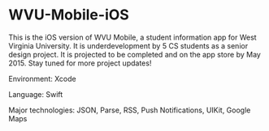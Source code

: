 # WVU-Mobile-iOS

This is the iOS version of WVU Mobile, a student information app for West Virginia University. It is underdevelopment by 5 CS students as a senior design project. It is projected to be completed and on the app store by May 2015. Stay tuned for more project updates!



Environment: Xcode

Language: Swift

Major technologies: JSON, Parse, RSS, Push Notifications, UIKit, Google Maps

